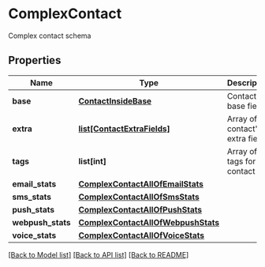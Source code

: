 # ComplexContact

Complex contact schema
## Properties
Name | Type | Description | Notes
------------ | ------------- | ------------- | -------------
**base** | [**ContactInsideBase**](ContactInsideBase.md) | Contact base fields | [optional] 
**extra** | [**list[ContactExtraFields]**](ContactExtraFields.md) | Array of the contact&#39;s extra fields | [optional] 
**tags** | **list[int]** | Array of tags for this contact | [optional] [readonly] 
**email_stats** | [**ComplexContactAllOfEmailStats**](ComplexContactAllOfEmailStats.md) |  | [optional] 
**sms_stats** | [**ComplexContactAllOfSmsStats**](ComplexContactAllOfSmsStats.md) |  | [optional] 
**push_stats** | [**ComplexContactAllOfPushStats**](ComplexContactAllOfPushStats.md) |  | [optional] 
**webpush_stats** | [**ComplexContactAllOfWebpushStats**](ComplexContactAllOfWebpushStats.md) |  | [optional] 
**voice_stats** | [**ComplexContactAllOfVoiceStats**](ComplexContactAllOfVoiceStats.md) |  | [optional] 

[[Back to Model list]](../README.md#documentation-for-models) [[Back to API list]](../README.md#documentation-for-api-endpoints) [[Back to README]](../README.md)


